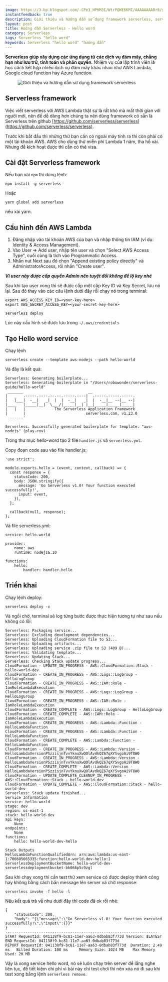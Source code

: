 ```yaml
---
image: https://3.bp.blogspot.com/-CPe3_HPHM3I/WtrPQWE6KMI/AAAAAAAABr8/yC1b6nnNszcWyeaG9RPH9zB2iGWD-0LJQCLcBGAs/s640/serverless.jpg
instantfeedback: true
description: Giới thiệu và hướng dẫn sử dụng framework serverless, serverless hello word
layout: post
title: Hướng dẫn Serverless - Hello word
category: Serverless
tags: Serverless "hello word"
keywords: Serverless "hello word" "hướng dẫn"
---
```


**Serverless giúp xây dựng các ứng dụng từ các dịch vụ đám mây, chẳng hạn như lưu trữ, tính toán và phân quyền**. Nhiệm vụ của lập trình viên là học cách kết hợp nhiều dịch vụ đám mây khác nhau như AWS Lambda, Google cloud function hay Azure function.

<figure><img src="https://3.bp.blogspot.com/-CPe3_HPHM3I/WtrPQWE6KMI/AAAAAAAABr8/yC1b6nnNszcWyeaG9RPH9zB2iGWD-0LJQCLcBGAs/s640/serverless.jpg" alt="Giới thiệu và hướng dẫn sử dụng framework serverless" title="Giới thiệu và hướng dẫn sử dụng framework serverless"></figure>

## Serverless framework

Việc viết serverless với AWS Lambda thật sự là rất khó mà mất thời gian với người mới, nên để dễ dàng hơn chúng ta nên dùng framework có sẵn là Serverless trên github [https://github.com/serverless/serverless](https://github.com/serverless/serverless).

Trước khi bắt đầu thì những thứ bạn cần có ngoài máy tính ra thì còn phải có một tài khoản AWS. AWS cho dùng thử miễn phí Lambda 1 năm, tha hồ xài. Nhưng để kích hoạt được thì cần có thẻ visa.

## Cài đặt Serverless framework

Nếu bạn xài `npm` thì dùng lệnh:

```
npm install -g serverless
```

Hoặc

```
yarn global add serverless
```

nếu xài yarn.

## Cấu hình đến AWS Lambda

1. Đăng nhập vào tài khoản AWS của bạn và nhập thông tin IAM (ví dụ: Identity & Access Management). 
2. Vào User => Add user, nhập tên user và chọn "Select AWS Access Type", cuối cùng là tích vào Programmatic Access.
3. Nhấn nut Next sau đó chọn "Append existing policy directly" và AdministratorAccess, rồi nhấn "Create user".

***Vì user này được cấp quyền Admin nên tuyệt đối không để lộ key nhé***

Sau khi tạo user xong thì sẽ được cấp một cặp Key ID và Key Secret, lưu nó lại. Sau đó thay vào các câu lệnh dưới đây rồi chạy nó trong terminal:

```
export AWS_ACCESS_KEY_ID=<your-key-here>
export AWS_SECRET_ACCESS_KEY=<your-secret-key-here>

serverless deploy
```

Lúc này cấu hình sẽ được lưu trong `~/.aws/credentials`

## Tạo Hello word service

Chạy lệnh

```
serverless create --template aws-nodejs --path hello-world
```

Và đây là kết quả:

```
Serverless: Generating boilerplate...
Serverless: Generating boilerplate in "/Users/robowonder/serverless-guide/hello-world"
 _______                             __
|   _   .-----.----.--.--.-----.----|  .-----.-----.-----.
|   |___|  -__|   _|  |  |  -__|   _|  |  -__|__ --|__ --|
|____   |_____|__|  \___/|_____|__| |__|_____|_____|_____|
|   |   |             The Serverless Application Framework
|       |                           serverless.com, v1.23.0
 -------'

Serverless: Successfully generated boilerplate for template: "aws-nodejs" (play-env)
```

Trong thư mục hello-word tạo 2 file `handler.js` và `serverless.yml`.

Copy đoạn code sau vào file handler.js:

```
'use strict';

module.exports.hello = (event, context, callback) => {
  const response = {
    statusCode: 200,
    body: JSON.stringify({
      message: 'Go Serverless v1.0! Your function executed successfully!',
      input: event,
    }),
  };

  callback(null, response);
};
```

Và file serverless.yml:

```
service: hello-world

provider:
	name: aws
	runtime: nodejs6.10

functions:
	hello:
    	handler: handler.hello
```


## Triển khai

Chạy lệnh deploy:

```
serverless deploy -v
```

Và ngồi chờ, terminal sẽ log từng bước được thực hiện tương tự như sau nếu không có lỗi:

```
Serverless: Packaging service...
Serverless: Excluding development dependencies...
Serverless: Uploading CloudFormation file to S3...
Serverless: Uploading artifacts...
Serverless: Uploading service .zip file to S3 (409 B)...
Serverless: Validating template...
Serverless: Updating Stack...
Serverless: Checking Stack update progress...
CloudFormation - UPDATE_IN_PROGRESS - AWS::CloudFormation::Stack - hello-world-dev
CloudFormation - CREATE_IN_PROGRESS - AWS::Logs::LogGroup - HelloLogGroup
CloudFormation - CREATE_IN_PROGRESS - AWS::IAM::Role - IamRoleLambdaExecution
CloudFormation - CREATE_IN_PROGRESS - AWS::Logs::LogGroup - HelloLogGroup
CloudFormation - CREATE_IN_PROGRESS - AWS::IAM::Role - IamRoleLambdaExecution
CloudFormation - CREATE_COMPLETE - AWS::Logs::LogGroup - HelloLogGroup
CloudFormation - CREATE_COMPLETE - AWS::IAM::Role - IamRoleLambdaExecution
CloudFormation - CREATE_IN_PROGRESS - AWS::Lambda::Function - HelloLambdaFunction
CloudFormation - CREATE_IN_PROGRESS - AWS::Lambda::Function - HelloLambdaFunction
CloudFormation - CREATE_COMPLETE - AWS::Lambda::Function - HelloLambdaFunction
CloudFormation - CREATE_IN_PROGRESS - AWS::Lambda::Version - HelloLambdaVersionPSzzisjnTvvYknuXwQOlAvdkQZ67qXYSvgoAi9T8W0
CloudFormation - CREATE_IN_PROGRESS - AWS::Lambda::Version - HelloLambdaVersionPSzzisjnTvvYknuXwQOlAvdkQZ67qXYSvgoAi9T8W0
CloudFormation - CREATE_COMPLETE - AWS::Lambda::Version - HelloLambdaVersionPSzzisjnTvvYknuXwQOlAvdkQZ67qXYSvgoAi9T8W0
CloudFormation - UPDATE_COMPLETE_CLEANUP_IN_PROGRESS - AWS::CloudFormation::Stack - hello-world-dev
CloudFormation - UPDATE_COMPLETE - AWS::CloudFormation::Stack - hello-world-dev
Serverless: Stack update finished...
Service Information
service: hello-world
stage: dev
region: us-east-1
stack: hello-world-dev
api keys:
  	None
endpoints:
  	None
functions:
  	hello: hello-world-dev-hello

Stack Outputs
HelloLambdaFunctionQualifiedArn: arn:aws:lambda:us-east-1:706605665335:function:hello-world-dev-hello:1
ServerlessDeploymentBucketName: hello-world-dev-serverlessdeploymentbucket-bk066p5c9zgl
```

Sau khi chạy xong thì cần test thử xem service có được deploy thành công hay không bằng cách bắn message lên server và chờ response:

```
serverless invoke -f hello -l
```

Nêu kết quả trả về như dưới đây thì code đã ok rồi nhé:

```
{
    "statusCode": 200,
    "body": "{\"message\":\"Go Serverless v1.0! Your function executed successfully!\",\"input\":{}}"
}
--------------------------------------------------------------------
START RequestId: 041138f9-bc81-11e7-aa63-0dbab83f773d Version: $LATEST
END RequestId: 041138f9-bc81-11e7-aa63-0dbab83f773d
REPORT RequestId: 041138f9-bc81-11e7-aa63-0dbab83f773d  Duration: 2.49 ms   Billed Duration: 100 ms     Memory Size: 1024 MB    Max Memory Used: 20 MB
```

Vậy là xong service hello word, nó sẽ luôn chạy trên server để lắng nghe liên tục, để tiết kiệm chi phí vì bài này chỉ test chơi thì nên xóa nó đi sau khi test xong bằng lệnh ```serverless remove```.
